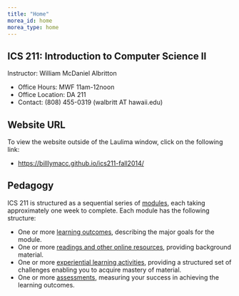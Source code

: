 ```yaml
---
title: "Home"
morea_id: home
morea_type: home
---
```


## ICS 211: Introduction to Computer Science II

Instructor:	William McDaniel Albritton

  * Office Hours:	MWF 11am-12noon
  * Office Location: 	DA 211
  * Contact:	(808) 455-0319 (walbritt AT hawaii.edu)

## Website URL

To view the website outside of the Laulima window, click on the following link:

  * <a href="https://billlymacc.github.io/ics211-fall2014/" target="_blank" >https://billlymacc.github.io/ics211-fall2014/</a>

## Pedagogy

ICS 211 is structured as a sequential series of [modules](modules),
each taking approximately one week to complete. 
Each module has the following structure:

  * One or more [learning outcomes](outcomes), describing the major goals for the module.
  * One or more [readings and other online resources](readings), providing background material.
  * One or more [experiential learning activities](experiences), providing a structured set of challenges enabling you to acquire mastery of material.
  * One or more [assessments](assessments), measuring your success in achieving the learning outcomes.